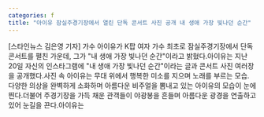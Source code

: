 ```yaml
---
categories: f
title: "아이유 잠실주경기장에서 열린 단독 콘서트 사진 공개 내 생애 가장 빛나던 순간"
---
```

[스타인뉴스 김은영 기자] 가수 아이유가 K팝 여자 가수 최초로 잠실주경기장에서 단독 콘서트를 펼친 가운데, 그가 "내 생애 가장 빛나던 순간"이라고 밝혔다.아이유는 지난 20일 자신의 인스타그램에 "내 생애 가장 빛나던 순간"이라는 글과 콘서트 사진 여러장을 공개했다.사진 속 아이유는 무대 위에서 행복한 미소를 지으며 노래를 부르는 모습. 다양한 의상을 완벽하게 소화하며 아름다운 비주얼을 뽐내고 있는 아이유의 모습이 눈에 띈다.더불어 주경기장을 가득 채운 관객들이 야광봉을 흔들며 아름다운 광경을 연출하고 있어 눈길을 끈다.아이유는